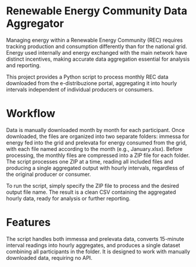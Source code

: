 # Renewable Energy Community Data Aggregator

Managing energy within a Renewable Energy Community (REC) requires tracking production and consumption differently than for the national grid. Energy used internally and energy exchanged with the main network have distinct incentives, making accurate data aggregation essential for analysis and reporting.

This project provides a Python script to process monthly REC data downloaded from the e-distribuzione portal, aggregating it into hourly intervals independent of individual producers or consumers.

# Workflow

Data is manually downloaded month by month for each participant. Once downloaded, the files are organized into two separate folders: immessa for energy fed into the grid and prelevata for energy consumed from the grid, with each file named according to the month (e.g., January.xlsx). Before processing, the monthly files are compressed into a ZIP file for each folder. The script processes one ZIP at a time, reading all included files and producing a single aggregated output with hourly intervals, regardless of the original producer or consumer.

To run the script, simply specify the ZIP file to process and the desired output file name. The result is a clean CSV containing the aggregated hourly data, ready for analysis or further reporting.

# Features

The script handles both immessa and prelevata data, converts 15-minute interval readings into hourly aggregates, and produces a single dataset combining all participants in the folder. It is designed to work with manually downloaded data, requiring no API.
